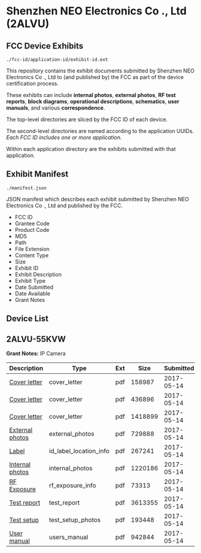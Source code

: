 # Shenzhen NEO Electronics Co ., Ltd (2ALVU)
## FCC Device Exhibits

```
./fcc-id/application-id/exhibit-id.ext
```

This repository contains the exhibit documents submitted by Shenzhen NEO Electronics Co ., Ltd to (and published by) the FCC as part of the device certification process.

These exhibits can include **internal photos**, **external photos**, **RF test reports**, **block diagrams**, **operational descriptions**, **schematics**, **user manuals**, and various **correspondence**.

The top-level directories are sliced by the FCC ID of each device.

The second-level directories are named according to the application UUIDs. *Each FCC ID includes one or more application.*

Within each application directory are the exhibits submitted with that application. 

## Exhibit Manifest

```
./manifest.json
```

JSON manifest which describes each exhibit submitted by Shenzhen NEO Electronics Co ., Ltd and published by the FCC.

- FCC ID
- Grantee Code
- Product Code
- MD5
- Path
- File Extension
- Content Type
- Size
- Exhibit ID
- Exhibit Description
- Exhibit Type
- Date Submitted
- Date Available
- Grant Notes

## Device List
## 2ALVU-55KVW
**Grant Notes:** IP Camera

| Description | Type | Ext | Size | Submitted | Available |
| ----------- | ---- | --- | ---- | --------- | --------- |
| [Cover letter](2ALVU-55KVW/57f38b1fc1fb70cc886b6ec2e5bd41e0/3389704.pdf) | cover_letter | pdf | 158987 | 2017-05-14 | 2017-05-14 |
| [Cover letter](2ALVU-55KVW/57f38b1fc1fb70cc886b6ec2e5bd41e0/3389705.pdf) | cover_letter | pdf | 436896 | 2017-05-14 | 2017-05-14 |
| [Cover letter](2ALVU-55KVW/57f38b1fc1fb70cc886b6ec2e5bd41e0/3389706.pdf) | cover_letter | pdf | 1418899 | 2017-05-14 | 2017-05-14 |
| [External photos](2ALVU-55KVW/57f38b1fc1fb70cc886b6ec2e5bd41e0/3389707.pdf) | external_photos | pdf | 729888 | 2017-05-14 | 2017-06-28 |
| [Label](2ALVU-55KVW/57f38b1fc1fb70cc886b6ec2e5bd41e0/3389708.pdf) | id_label_location_info | pdf | 267241 | 2017-05-14 | 2017-05-14 |
| [Internal photos](2ALVU-55KVW/57f38b1fc1fb70cc886b6ec2e5bd41e0/3389709.pdf) | internal_photos | pdf | 1220186 | 2017-05-14 | 2017-06-28 |
| [RF Exposure](2ALVU-55KVW/57f38b1fc1fb70cc886b6ec2e5bd41e0/3389711.pdf) | rf_exposure_info | pdf | 73313 | 2017-05-14 | 2017-05-14 |
| [Test report](2ALVU-55KVW/57f38b1fc1fb70cc886b6ec2e5bd41e0/3389713.pdf) | test_report | pdf | 3613355 | 2017-05-14 | 2017-05-14 |
| [Test setup](2ALVU-55KVW/57f38b1fc1fb70cc886b6ec2e5bd41e0/3389714.pdf) | test_setup_photos | pdf | 193448 | 2017-05-14 | 2017-06-28 |
| [User manual](2ALVU-55KVW/57f38b1fc1fb70cc886b6ec2e5bd41e0/3389715.pdf) | users_manual | pdf | 942844 | 2017-05-14 | 2017-06-28 |
